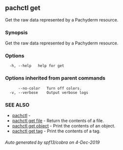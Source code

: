 ## pachctl get

Get the raw data represented by a Pachyderm resource.

### Synopsis

Get the raw data represented by a Pachyderm resource.

### Options

```
  -h, --help   help for get
```

### Options inherited from parent commands

```
      --no-color   Turn off colors.
  -v, --verbose    Output verbose logs
```

### SEE ALSO

* [pachctl](pachctl.md)	 - 
* [pachctl get file](pachctl_get_file.md)	 - Return the contents of a file.
* [pachctl get object](pachctl_get_object.md)	 - Print the contents of an object.
* [pachctl get tag](pachctl_get_tag.md)	 - Print the contents of a tag.

###### Auto generated by spf13/cobra on 4-Dec-2019
